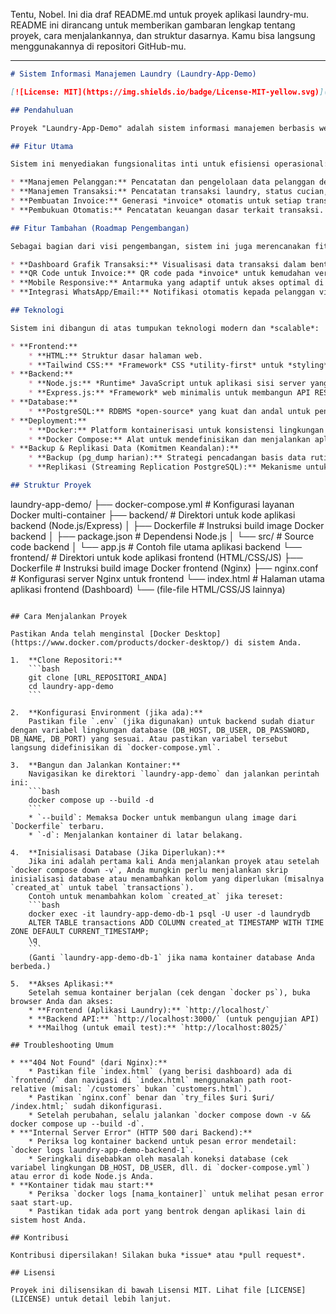 Tentu, Nobel. Ini dia draf README.md untuk proyek aplikasi laundry-mu. README ini dirancang untuk memberikan gambaran lengkap tentang proyek, cara menjalankannya, dan struktur dasarnya. Kamu bisa langsung menggunakannya di repositori GitHub-mu.

-----

```markdown
# Sistem Informasi Manajemen Laundry (Laundry-App-Demo)

[![License: MIT](https://img.shields.io/badge/License-MIT-yellow.svg)](https://opensource.org/licenses/MIT)

## Pendahuluan

Proyek "Laundry-App-Demo" adalah sistem informasi manajemen berbasis web yang dirancang untuk membantu perusahaan laundry skala besar, khususnya yang melayani segmen hotel dan villa, dalam mengelola operasional secara digital dan otomatis. Sistem ini bertujuan untuk mengelola data pelanggan, transaksi laundry, pembuatan *invoice*, hingga pembukuan, dengan fokus pada keamanan, kecepatan, dan kemudahan *deployment*.

## Fitur Utama

Sistem ini menyediakan fungsionalitas inti untuk efisiensi operasional:

* **Manajemen Pelanggan:** Pencatatan dan pengelolaan data pelanggan dengan detail.
* **Manajemen Transaksi:** Pencatatan transaksi laundry, status cucian, dan detail layanan.
* **Pembuatan Invoice:** Generasi *invoice* otomatis untuk setiap transaksi.
* **Pembukuan Otomatis:** Pencatatan keuangan dasar terkait transaksi.

## Fitur Tambahan (Roadmap Pengembangan)

Sebagai bagian dari visi pengembangan, sistem ini juga merencanakan fitur-fitur inovatif untuk meningkatkan nilai dan pengalaman pengguna:

* **Dashboard Grafik Transaksi:** Visualisasi data transaksi dalam bentuk grafik intuitif untuk analisis cepat.
* **QR Code untuk Invoice:** QR code pada *invoice* untuk kemudahan verifikasi dan akses informasi.
* **Mobile Responsive:** Antarmuka yang adaptif untuk akses optimal di berbagai perangkat (desktop, tablet, *smartphone*).
* **Integrasi WhatsApp/Email:** Notifikasi otomatis kepada pelanggan via WhatsApp atau email (konfirmasi pesanan, status, dll.).

## Teknologi

Sistem ini dibangun di atas tumpukan teknologi modern dan *scalable*:

* **Frontend:**
    * **HTML:** Struktur dasar halaman web.
    * **Tailwind CSS:** *Framework* CSS *utility-first* untuk *styling* yang cepat dan responsif.
* **Backend:**
    * **Node.js:** *Runtime* JavaScript untuk aplikasi sisi server yang berkinerja tinggi.
    * **Express.js:** *Framework* web minimalis untuk membangun API RESTful yang efisien.
* **Database:**
    * **PostgreSQL:** RDBMS *open-source* yang kuat dan andal untuk penyimpanan data.
* **Deployment:**
    * **Docker:** Platform kontainerisasi untuk konsistensi lingkungan pengembangan dan produksi.
    * **Docker Compose:** Alat untuk mendefinisikan dan menjalankan aplikasi *multi-container* dengan mudah.
* **Backup & Replikasi Data (Komitmen Keandalan):**
    * **Backup (pg_dump harian):** Strategi pencadangan basis data rutin untuk pemulihan data.
    * **Replikasi (Streaming Replication PostgreSQL):** Mekanisme untuk *high availability* dan *failover* data (direncanakan untuk implementasi di masa depan).

## Struktur Proyek

```

laundry-app-demo/
├── docker-compose.yml           \# Konfigurasi layanan Docker multi-container
├── backend/                     \# Direktori untuk kode aplikasi backend (Node.js/Express)
│   ├── Dockerfile               \# Instruksi build image Docker backend
│   ├── package.json             \# Dependensi Node.js
│   └── src/                     \# Source code backend
│       └── app.js               \# Contoh file utama aplikasi backend
└── frontend/                    \# Direktori untuk kode aplikasi frontend (HTML/CSS/JS)
├── Dockerfile               \# Instruksi build image Docker frontend (Nginx)
├── nginx.conf               \# Konfigurasi server Nginx untuk frontend
└── index.html               \# Halaman utama aplikasi frontend (Dashboard)
└── (file-file HTML/CSS/JS lainnya)

````

## Cara Menjalankan Proyek

Pastikan Anda telah menginstal [Docker Desktop](https://www.docker.com/products/docker-desktop/) di sistem Anda.

1.  **Clone Repositori:**
    ```bash
    git clone [URL_REPOSITORI_ANDA]
    cd laundry-app-demo
    ```

2.  **Konfigurasi Environment (jika ada):**
    Pastikan file `.env` (jika digunakan) untuk backend sudah diatur dengan variabel lingkungan database (DB_HOST, DB_USER, DB_PASSWORD, DB_NAME, DB_PORT) yang sesuai. Atau pastikan variabel tersebut langsung didefinisikan di `docker-compose.yml`.

3.  **Bangun dan Jalankan Kontainer:**
    Navigasikan ke direktori `laundry-app-demo` dan jalankan perintah ini:
    ```bash
    docker compose up --build -d
    ```
    * `--build`: Memaksa Docker untuk membangun ulang image dari `Dockerfile` terbaru.
    * `-d`: Menjalankan kontainer di latar belakang.

4.  **Inisialisasi Database (Jika Diperlukan):**
    Jika ini adalah pertama kali Anda menjalankan proyek atau setelah `docker compose down -v`, Anda mungkin perlu menjalankan skrip inisialisasi database atau menambahkan kolom yang diperlukan (misalnya `created_at` untuk tabel `transactions`).
    Contoh untuk menambahkan kolom `created_at` jika tereset:
    ```bash
    docker exec -it laundry-app-demo-db-1 psql -U user -d laundrydb
    ALTER TABLE transactions ADD COLUMN created_at TIMESTAMP WITH TIME ZONE DEFAULT CURRENT_TIMESTAMP;
    \q
    ```
    (Ganti `laundry-app-demo-db-1` jika nama kontainer database Anda berbeda.)

5.  **Akses Aplikasi:**
    Setelah semua kontainer berjalan (cek dengan `docker ps`), buka browser Anda dan akses:
    * **Frontend (Aplikasi Laundry):** `http://localhost/`
    * **Backend API:** `http://localhost:3000/` (untuk pengujian API)
    * **Mailhog (untuk email test):** `http://localhost:8025/`

## Troubleshooting Umum

* **"404 Not Found" (dari Nginx):**
    * Pastikan file `index.html` (yang berisi dashboard) ada di `frontend/` dan navigasi di `index.html` menggunakan path root-relative (misal: `/customers` bukan `customers.html`).
    * Pastikan `nginx.conf` benar dan `try_files $uri $uri/ /index.html;` sudah dikonfigurasi.
    * Setelah perubahan, selalu jalankan `docker compose down -v && docker compose up --build -d`.
* **"Internal Server Error" (HTTP 500 dari Backend):**
    * Periksa log kontainer backend untuk pesan error mendetail: `docker logs laundry-app-demo-backend-1`.
    * Seringkali disebabkan oleh masalah koneksi database (cek variabel lingkungan DB_HOST, DB_USER, dll. di `docker-compose.yml`) atau error di kode Node.js Anda.
* **Kontainer tidak mau start:**
    * Periksa `docker logs [nama_kontainer]` untuk melihat pesan error saat start-up.
    * Pastikan tidak ada port yang bentrok dengan aplikasi lain di sistem host Anda.

## Kontribusi

Kontribusi dipersilakan! Silakan buka *issue* atau *pull request*.

## Lisensi

Proyek ini dilisensikan di bawah Lisensi MIT. Lihat file [LICENSE](LICENSE) untuk detail lebih lanjut.
````